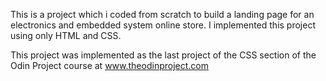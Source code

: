 This is a project which i coded from scratch to build a landing page for an electronics and embedded system online store. I implemented this project using only HTML and CSS.

This project was implemented as the last project of the CSS section of the Odin Project course at www.theodinproject.com